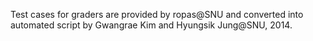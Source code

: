 Test cases for graders are provided by ropas@SNU and converted into automated script by Gwangrae Kim and Hyungsik Jung@SNU, 2014.
